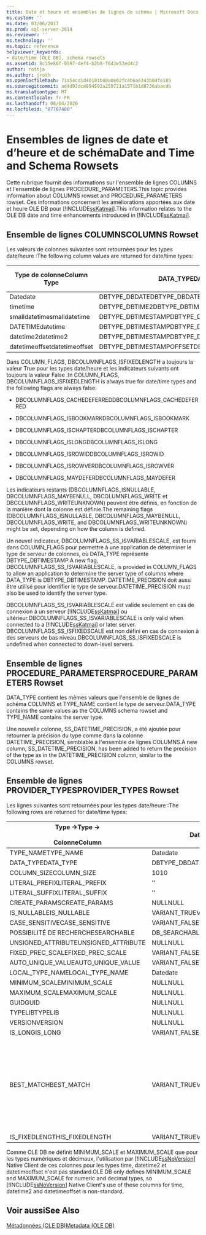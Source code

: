 ```yaml
---
title: Date et heure et ensembles de lignes de schéma | Microsoft Docs
ms.custom: ''
ms.date: 03/06/2017
ms.prod: sql-server-2014
ms.reviewer: ''
ms.technology: ''
ms.topic: reference
helpviewer_keywords:
- date/time [OLE DB], schema rowsets
ms.assetid: 8c35e86f-0597-4ef4-b2b8-f643e53ed4c2
author: rothja
ms.author: jroth
ms.openlocfilehash: 71a54cd1d40101b48a0e02fc4b6a6343b04fe185
ms.sourcegitcommit: ad4d92dce894592a259721a1571b1d8736abacdb
ms.translationtype: MT
ms.contentlocale: fr-FR
ms.lasthandoff: 08/04/2020
ms.locfileid: "87707480"
---
```

# <a name="date-and-time-and-schema-rowsets"></a><span data-ttu-id="8a045-102">Ensembles de lignes de date et d’heure et de schéma</span><span class="sxs-lookup"><span data-stu-id="8a045-102">Date and Time and Schema Rowsets</span></span>
  <span data-ttu-id="8a045-103">Cette rubrique fournit des informations sur l'ensemble de lignes COLUMNS et l'ensemble de lignes PROCEDURE_PARAMETERS.</span><span class="sxs-lookup"><span data-stu-id="8a045-103">This topic provides information about COLUMNS rowset and PROCEDURE_PARAMETERS rowset.</span></span> <span data-ttu-id="8a045-104">Ces informations concernent les améliorations apportées aux date et heure OLE DB pour [!INCLUDE[ssKatmai](../../includes/sskatmai-md.md)].</span><span class="sxs-lookup"><span data-stu-id="8a045-104">This information relates to the OLE DB date and time enhancements introduced in [!INCLUDE[ssKatmai](../../includes/sskatmai-md.md)].</span></span>  
  
## <a name="columns-rowset"></a><span data-ttu-id="8a045-105">Ensemble de lignes COLUMNS</span><span class="sxs-lookup"><span data-stu-id="8a045-105">COLUMNS Rowset</span></span>  
 <span data-ttu-id="8a045-106">Les valeurs de colonnes suivantes sont retournées pour les types date/heure :</span><span class="sxs-lookup"><span data-stu-id="8a045-106">The following column values are returned for date/time types:</span></span>  
  
|<span data-ttu-id="8a045-107">Type de colonne</span><span class="sxs-lookup"><span data-stu-id="8a045-107">Column Type</span></span>|<span data-ttu-id="8a045-108">DATA_TYPE</span><span class="sxs-lookup"><span data-stu-id="8a045-108">DATA_TYPE</span></span>|<span data-ttu-id="8a045-109">COLUMN_FLAGS, DBCOLUMFLAGS_SS_ISVARIABLESCALE</span><span class="sxs-lookup"><span data-stu-id="8a045-109">COLUMN_FLAGS, DBCOLUMFLAGS_SS_ISVARIABLESCALE</span></span>|<span data-ttu-id="8a045-110">DATETIME_PRECISION</span><span class="sxs-lookup"><span data-stu-id="8a045-110">DATETIME_PRECISION</span></span>|  
|-----------------|----------------|------------------------------------------------------|-------------------------|  
|<span data-ttu-id="8a045-111">Date</span><span class="sxs-lookup"><span data-stu-id="8a045-111">date</span></span>|<span data-ttu-id="8a045-112">DBTYPE_DBDATE</span><span class="sxs-lookup"><span data-stu-id="8a045-112">DBTYPE_DBDATE</span></span>|<span data-ttu-id="8a045-113">Désactiver</span><span class="sxs-lookup"><span data-stu-id="8a045-113">Clear</span></span>|<span data-ttu-id="8a045-114">0</span><span class="sxs-lookup"><span data-stu-id="8a045-114">0</span></span>|  
|<span data-ttu-id="8a045-115">time</span><span class="sxs-lookup"><span data-stu-id="8a045-115">time</span></span>|<span data-ttu-id="8a045-116">DBTYPE_DBTIME2</span><span class="sxs-lookup"><span data-stu-id="8a045-116">DBTYPE_DBTIME2</span></span>|<span data-ttu-id="8a045-117">Définissez</span><span class="sxs-lookup"><span data-stu-id="8a045-117">Set</span></span>|<span data-ttu-id="8a045-118">0..7</span><span class="sxs-lookup"><span data-stu-id="8a045-118">0..7</span></span>|  
|<span data-ttu-id="8a045-119">smalldatetime</span><span class="sxs-lookup"><span data-stu-id="8a045-119">smalldatetime</span></span>|<span data-ttu-id="8a045-120">DBTYPE_DBTIMESTAMP</span><span class="sxs-lookup"><span data-stu-id="8a045-120">DBTYPE_DBTIMESTAMP</span></span>|<span data-ttu-id="8a045-121">Désactiver</span><span class="sxs-lookup"><span data-stu-id="8a045-121">Clear</span></span>|<span data-ttu-id="8a045-122">0</span><span class="sxs-lookup"><span data-stu-id="8a045-122">0</span></span>|  
|<span data-ttu-id="8a045-123">DATETIME</span><span class="sxs-lookup"><span data-stu-id="8a045-123">datetime</span></span>|<span data-ttu-id="8a045-124">DBTYPE_DBTIMESTAMP</span><span class="sxs-lookup"><span data-stu-id="8a045-124">DBTYPE_DBTIMESTAMP</span></span>|<span data-ttu-id="8a045-125">Désactiver</span><span class="sxs-lookup"><span data-stu-id="8a045-125">Clear</span></span>|<span data-ttu-id="8a045-126">3</span><span class="sxs-lookup"><span data-stu-id="8a045-126">3</span></span>|  
|<span data-ttu-id="8a045-127">datetime2</span><span class="sxs-lookup"><span data-stu-id="8a045-127">datetime2</span></span>|<span data-ttu-id="8a045-128">DBTYPE_DBTIMESTAMP</span><span class="sxs-lookup"><span data-stu-id="8a045-128">DBTYPE_DBTIMESTAMP</span></span>|<span data-ttu-id="8a045-129">Définissez</span><span class="sxs-lookup"><span data-stu-id="8a045-129">Set</span></span>|<span data-ttu-id="8a045-130">0..7</span><span class="sxs-lookup"><span data-stu-id="8a045-130">0..7</span></span>|  
|<span data-ttu-id="8a045-131">datetimeoffset</span><span class="sxs-lookup"><span data-stu-id="8a045-131">datetimeoffset</span></span>|<span data-ttu-id="8a045-132">DBTYPE_DBTIMESTAMPOFFSET</span><span class="sxs-lookup"><span data-stu-id="8a045-132">DBTYPE_DBTIMESTAMPOFFSET</span></span>|<span data-ttu-id="8a045-133">Définissez</span><span class="sxs-lookup"><span data-stu-id="8a045-133">Set</span></span>|<span data-ttu-id="8a045-134">0..7</span><span class="sxs-lookup"><span data-stu-id="8a045-134">0..7</span></span>|  
  
 <span data-ttu-id="8a045-135">Dans COLUMN_FLAGS, DBCOLUMNFLAGS_ISFIXEDLENGTH a toujours la valeur True pour les types date/heure et les indicateurs suivants ont toujours la valeur False :</span><span class="sxs-lookup"><span data-stu-id="8a045-135">In COLUMN_FLAGS, DBCOLUMNFLAGS_ISFIXEDLENGTH is always true for date/time types and the following flags are always false:</span></span>  
  
-   <span data-ttu-id="8a045-136">DBCOLUMNFLAGS_CACHEDEFERRED</span><span class="sxs-lookup"><span data-stu-id="8a045-136">DBCOLUMNFLAGS_CACHEDEFERRED</span></span>  
  
-   <span data-ttu-id="8a045-137">DBCOLUMNFLAGS_ISBOOKMARK</span><span class="sxs-lookup"><span data-stu-id="8a045-137">DBCOLUMNFLAGS_ISBOOKMARK</span></span>  
  
-   <span data-ttu-id="8a045-138">DBCOLUMNFLAGS_ISCHAPTER</span><span class="sxs-lookup"><span data-stu-id="8a045-138">DBCOLUMNFLAGS_ISCHAPTER</span></span>  
  
-   <span data-ttu-id="8a045-139">DBCOLUMNFLAGS_ISLONG</span><span class="sxs-lookup"><span data-stu-id="8a045-139">DBCOLUMNFLAGS_ISLONG</span></span>  
  
-   <span data-ttu-id="8a045-140">DBCOLUMNFLAGS_ISROWID</span><span class="sxs-lookup"><span data-stu-id="8a045-140">DBCOLUMNFLAGS_ISROWID</span></span>  
  
-   <span data-ttu-id="8a045-141">DBCOLUMNFLAGS_ISROWVER</span><span class="sxs-lookup"><span data-stu-id="8a045-141">DBCOLUMNFLAGS_ISROWVER</span></span>  
  
-   <span data-ttu-id="8a045-142">DBCOLUMNFLAGS_MAYDEFER</span><span class="sxs-lookup"><span data-stu-id="8a045-142">DBCOLUMNFLAGS_MAYDEFER</span></span>  
  
 <span data-ttu-id="8a045-143">Les indicateurs restants (DBCOLUMNFLAGS_ISNULLABLE, DBCOLUMNFLAGS_MAYBENULL, DBCOLUMNFLAGS_WRITE et DBCOLUMNFLAGS_WRITEUNKNOWN) peuvent être définis, en fonction de la manière dont la colonne est définie.</span><span class="sxs-lookup"><span data-stu-id="8a045-143">The remaining flags (DBCOLUMNFLAGS_ISNULLABLE, DBCOLUMNFLAGS_MAYBENULL, DBCOLUMNFLAGS_WRITE, and DBCOLUMNFLAGS_WRITEUNKNOWN) might be set, depending on how the column is defined.</span></span>  
  
 <span data-ttu-id="8a045-144">Un nouvel indicateur, DBCOLUMNFLAGS_SS_ISVARIABLESCALE, est fourni dans COLUMN_FLAGS pour permettre à une application de déterminer le type de serveur de colonnes, où DATA_TYPE représente DBTYPE_DBTIMESTAMP.</span><span class="sxs-lookup"><span data-stu-id="8a045-144">A new flag, DBCOLUMNFLAGS_SS_ISVARIABLESCALE, is provided in COLUMN_FLAGS to allow an application to determine the server type of columns where DATA_TYPE is DBTYPE_DBTIMESTAMP.</span></span> <span data-ttu-id="8a045-145">DATETIME_PRECISION doit aussi être utilisé pour identifier le type de serveur.</span><span class="sxs-lookup"><span data-stu-id="8a045-145">DATETIME_PRECISION must also be used to identify the server type.</span></span>  
  
 <span data-ttu-id="8a045-146">DBCOLUMNFLAGS_SS_ISVARIABLESCALE est valide seulement en cas de connexion à un serveur [!INCLUDE[ssKatmai](../../includes/sskatmai-md.md)] ou ultérieur.</span><span class="sxs-lookup"><span data-stu-id="8a045-146">DBCOLUMNFLAGS_SS_ISVARIABLESCALE is only valid when connected to a [!INCLUDE[ssKatmai](../../includes/sskatmai-md.md)] or later server.</span></span> <span data-ttu-id="8a045-147">DBCOLUMNFLAGS_SS_ISFIXEDSCALE est non défini en cas de connexion à des serveurs de bas niveau.</span><span class="sxs-lookup"><span data-stu-id="8a045-147">DBCOLUMNFLAGS_SS_ISFIXEDSCALE is undefined when connected to down-level servers.</span></span>  
  
## <a name="procedure_parameters-rowset"></a><span data-ttu-id="8a045-148">Ensemble de lignes PROCEDURE_PARAMETERS</span><span class="sxs-lookup"><span data-stu-id="8a045-148">PROCEDURE_PARAMETERS Rowset</span></span>  
 <span data-ttu-id="8a045-149">DATA_TYPE contient les mêmes valeurs que l'ensemble de lignes de schéma COLUMNS et TYPE_NAME contient le type de serveur.</span><span class="sxs-lookup"><span data-stu-id="8a045-149">DATA_TYPE contains the same values as the COLUMNS schema rowset and TYPE_NAME contains the server type.</span></span>  
  
 <span data-ttu-id="8a045-150">Une nouvelle colonne, SS_DATETIME_PRECISION, a été ajoutée pour retourner la précision du type comme dans la colonne DATETIME_PRECISION, semblable à l'ensemble de lignes COLUMNS.</span><span class="sxs-lookup"><span data-stu-id="8a045-150">A new column, SS_DATETIME_PRECISION, has been added to return the precision of the type as in the DATETIME_PRECISION column, similar to the COLUMNS rowset.</span></span>  
  
## <a name="provider_types-rowset"></a><span data-ttu-id="8a045-151">Ensemble de lignes PROVIDER_TYPES</span><span class="sxs-lookup"><span data-stu-id="8a045-151">PROVIDER_TYPES Rowset</span></span>  
 <span data-ttu-id="8a045-152">Les lignes suivantes sont retournées pour les types date/heure :</span><span class="sxs-lookup"><span data-stu-id="8a045-152">The following rows are returned for date/time types:</span></span>  
  
|<span data-ttu-id="8a045-153">Type -></span><span class="sxs-lookup"><span data-stu-id="8a045-153">Type -></span></span><br /><br /> <span data-ttu-id="8a045-154">Colonne</span><span class="sxs-lookup"><span data-stu-id="8a045-154">Column</span></span>|<span data-ttu-id="8a045-155">Date</span><span class="sxs-lookup"><span data-stu-id="8a045-155">date</span></span>|<span data-ttu-id="8a045-156">time</span><span class="sxs-lookup"><span data-stu-id="8a045-156">time</span></span>|<span data-ttu-id="8a045-157">smalldatetime</span><span class="sxs-lookup"><span data-stu-id="8a045-157">smalldatetime</span></span>|<span data-ttu-id="8a045-158">DATETIME</span><span class="sxs-lookup"><span data-stu-id="8a045-158">datetime</span></span>|<span data-ttu-id="8a045-159">datetime2</span><span class="sxs-lookup"><span data-stu-id="8a045-159">datetime2</span></span>|<span data-ttu-id="8a045-160">datetimeoffset</span><span class="sxs-lookup"><span data-stu-id="8a045-160">datetimeoffset</span></span>|  
|--------------------------|----------|----------|-------------------|--------------|---------------|--------------------|  
|<span data-ttu-id="8a045-161">TYPE_NAME</span><span class="sxs-lookup"><span data-stu-id="8a045-161">TYPE_NAME</span></span>|<span data-ttu-id="8a045-162">Date</span><span class="sxs-lookup"><span data-stu-id="8a045-162">date</span></span>|<span data-ttu-id="8a045-163">time</span><span class="sxs-lookup"><span data-stu-id="8a045-163">time</span></span>|<span data-ttu-id="8a045-164">smalldatetime</span><span class="sxs-lookup"><span data-stu-id="8a045-164">smalldatetime</span></span>|<span data-ttu-id="8a045-165">DATETIME</span><span class="sxs-lookup"><span data-stu-id="8a045-165">datetime</span></span>|<span data-ttu-id="8a045-166">datetime2</span><span class="sxs-lookup"><span data-stu-id="8a045-166">datetime2</span></span>|<span data-ttu-id="8a045-167">datetimeoffset</span><span class="sxs-lookup"><span data-stu-id="8a045-167">datetimeoffset</span></span>|  
|<span data-ttu-id="8a045-168">DATA_TYPE</span><span class="sxs-lookup"><span data-stu-id="8a045-168">DATA_TYPE</span></span>|<span data-ttu-id="8a045-169">DBTYPE_DBDATE</span><span class="sxs-lookup"><span data-stu-id="8a045-169">DBTYPE_DBDATE</span></span>|<span data-ttu-id="8a045-170">DBTYPE_DBTIME2</span><span class="sxs-lookup"><span data-stu-id="8a045-170">DBTYPE_DBTIME2</span></span>|<span data-ttu-id="8a045-171">DBTYPE_DBTIMESTAMP</span><span class="sxs-lookup"><span data-stu-id="8a045-171">DBTYPE_DBTIMESTAMP</span></span>|<span data-ttu-id="8a045-172">DBTYPE_DBTIMESTAMP</span><span class="sxs-lookup"><span data-stu-id="8a045-172">DBTYPE_DBTIMESTAMP</span></span>|<span data-ttu-id="8a045-173">DBTYPE_DBTIMESTAMP</span><span class="sxs-lookup"><span data-stu-id="8a045-173">DBTYPE_DBTIMESTAMP</span></span>|<span data-ttu-id="8a045-174">DBTYPE_DBTIMESTAMPOFFSET</span><span class="sxs-lookup"><span data-stu-id="8a045-174">DBTYPE_DBTIMESTAMPOFFSET</span></span>|  
|<span data-ttu-id="8a045-175">COLUMN_SIZE</span><span class="sxs-lookup"><span data-stu-id="8a045-175">COLUMN_SIZE</span></span>|<span data-ttu-id="8a045-176">10</span><span class="sxs-lookup"><span data-stu-id="8a045-176">10</span></span>|<span data-ttu-id="8a045-177">16</span><span class="sxs-lookup"><span data-stu-id="8a045-177">16</span></span>|<span data-ttu-id="8a045-178">16</span><span class="sxs-lookup"><span data-stu-id="8a045-178">16</span></span>|<span data-ttu-id="8a045-179">23</span><span class="sxs-lookup"><span data-stu-id="8a045-179">23</span></span>|<span data-ttu-id="8a045-180">27</span><span class="sxs-lookup"><span data-stu-id="8a045-180">27</span></span>|<span data-ttu-id="8a045-181">34</span><span class="sxs-lookup"><span data-stu-id="8a045-181">34</span></span>|  
|<span data-ttu-id="8a045-182">LITERAL_PREFIX</span><span class="sxs-lookup"><span data-stu-id="8a045-182">LITERAL_PREFIX</span></span>|<span data-ttu-id="8a045-183">'</span><span class="sxs-lookup"><span data-stu-id="8a045-183">'</span></span>|<span data-ttu-id="8a045-184">'</span><span class="sxs-lookup"><span data-stu-id="8a045-184">'</span></span>|<span data-ttu-id="8a045-185">'</span><span class="sxs-lookup"><span data-stu-id="8a045-185">'</span></span>|<span data-ttu-id="8a045-186">'</span><span class="sxs-lookup"><span data-stu-id="8a045-186">'</span></span>|<span data-ttu-id="8a045-187">'</span><span class="sxs-lookup"><span data-stu-id="8a045-187">'</span></span>|<span data-ttu-id="8a045-188">'</span><span class="sxs-lookup"><span data-stu-id="8a045-188">'</span></span>|  
|<span data-ttu-id="8a045-189">LITERAL_SUFFIX</span><span class="sxs-lookup"><span data-stu-id="8a045-189">LITERAL_SUFFIX</span></span>|<span data-ttu-id="8a045-190">'</span><span class="sxs-lookup"><span data-stu-id="8a045-190">'</span></span>|<span data-ttu-id="8a045-191">'</span><span class="sxs-lookup"><span data-stu-id="8a045-191">'</span></span>|<span data-ttu-id="8a045-192">'</span><span class="sxs-lookup"><span data-stu-id="8a045-192">'</span></span>|<span data-ttu-id="8a045-193">'</span><span class="sxs-lookup"><span data-stu-id="8a045-193">'</span></span>|<span data-ttu-id="8a045-194">'</span><span class="sxs-lookup"><span data-stu-id="8a045-194">'</span></span>|<span data-ttu-id="8a045-195">'</span><span class="sxs-lookup"><span data-stu-id="8a045-195">'</span></span>|  
|<span data-ttu-id="8a045-196">CREATE_PARAMS</span><span class="sxs-lookup"><span data-stu-id="8a045-196">CREATE_PARAMS</span></span>|<span data-ttu-id="8a045-197">NULL</span><span class="sxs-lookup"><span data-stu-id="8a045-197">NULL</span></span>|<span data-ttu-id="8a045-198">scale</span><span class="sxs-lookup"><span data-stu-id="8a045-198">scale</span></span>|<span data-ttu-id="8a045-199">NULL</span><span class="sxs-lookup"><span data-stu-id="8a045-199">NULL</span></span>|<span data-ttu-id="8a045-200">NULL</span><span class="sxs-lookup"><span data-stu-id="8a045-200">NULL</span></span>|<span data-ttu-id="8a045-201">scale</span><span class="sxs-lookup"><span data-stu-id="8a045-201">scale</span></span>|<span data-ttu-id="8a045-202">scale</span><span class="sxs-lookup"><span data-stu-id="8a045-202">scale</span></span>|  
|<span data-ttu-id="8a045-203">IS_NULLABLE</span><span class="sxs-lookup"><span data-stu-id="8a045-203">IS_NULLABLE</span></span>|<span data-ttu-id="8a045-204">VARIANT_TRUE</span><span class="sxs-lookup"><span data-stu-id="8a045-204">VARIANT_TRUE</span></span>|<span data-ttu-id="8a045-205">VARIANT_TRUE</span><span class="sxs-lookup"><span data-stu-id="8a045-205">VARIANT_TRUE</span></span>|<span data-ttu-id="8a045-206">VARIANT_TRUE</span><span class="sxs-lookup"><span data-stu-id="8a045-206">VARIANT_TRUE</span></span>|<span data-ttu-id="8a045-207">VARIANT_TRUE</span><span class="sxs-lookup"><span data-stu-id="8a045-207">VARIANT_TRUE</span></span>|<span data-ttu-id="8a045-208">VARIANT_TRUE</span><span class="sxs-lookup"><span data-stu-id="8a045-208">VARIANT_TRUE</span></span>|<span data-ttu-id="8a045-209">VARIANT_TRUE</span><span class="sxs-lookup"><span data-stu-id="8a045-209">VARIANT_TRUE</span></span>|  
|<span data-ttu-id="8a045-210">CASE_SENSITIVE</span><span class="sxs-lookup"><span data-stu-id="8a045-210">CASE_SENSITIVE</span></span>|<span data-ttu-id="8a045-211">VARIANT_FALSE</span><span class="sxs-lookup"><span data-stu-id="8a045-211">VARIANT_FALSE</span></span>|<span data-ttu-id="8a045-212">VARIANT_FALSE</span><span class="sxs-lookup"><span data-stu-id="8a045-212">VARIANT_FALSE</span></span>|<span data-ttu-id="8a045-213">VARIANT_FALSE</span><span class="sxs-lookup"><span data-stu-id="8a045-213">VARIANT_FALSE</span></span>|<span data-ttu-id="8a045-214">VARIANT_FALSE</span><span class="sxs-lookup"><span data-stu-id="8a045-214">VARIANT_FALSE</span></span>|<span data-ttu-id="8a045-215">VARIANT_FALSE</span><span class="sxs-lookup"><span data-stu-id="8a045-215">VARIANT_FALSE</span></span>|<span data-ttu-id="8a045-216">VARIANT_FALSE</span><span class="sxs-lookup"><span data-stu-id="8a045-216">VARIANT_FALSE</span></span>|  
|<span data-ttu-id="8a045-217">POSSIBILITÉ DE RECHERCHE</span><span class="sxs-lookup"><span data-stu-id="8a045-217">SEARCHABLE</span></span>|<span data-ttu-id="8a045-218">DB_SEARCHABLE</span><span class="sxs-lookup"><span data-stu-id="8a045-218">DB_SEARCHABLE</span></span>|<span data-ttu-id="8a045-219">DB_SEARCHABLE</span><span class="sxs-lookup"><span data-stu-id="8a045-219">DB_SEARCHABLE</span></span>|<span data-ttu-id="8a045-220">DB_SEARCHABLE</span><span class="sxs-lookup"><span data-stu-id="8a045-220">DB_SEARCHABLE</span></span>|<span data-ttu-id="8a045-221">DB_SEARCHABLE</span><span class="sxs-lookup"><span data-stu-id="8a045-221">DB_SEARCHABLE</span></span>|<span data-ttu-id="8a045-222">DB_SEARCHABLE</span><span class="sxs-lookup"><span data-stu-id="8a045-222">DB_SEARCHABLE</span></span>|<span data-ttu-id="8a045-223">DB_SEARCHABLE</span><span class="sxs-lookup"><span data-stu-id="8a045-223">DB_SEARCHABLE</span></span>|  
|<span data-ttu-id="8a045-224">UNSIGNED_ATTRIBUTE</span><span class="sxs-lookup"><span data-stu-id="8a045-224">UNSIGNED_ATTRIBUTE</span></span>|<span data-ttu-id="8a045-225">NULL</span><span class="sxs-lookup"><span data-stu-id="8a045-225">NULL</span></span>|<span data-ttu-id="8a045-226">NULL</span><span class="sxs-lookup"><span data-stu-id="8a045-226">NULL</span></span>|<span data-ttu-id="8a045-227">NULL</span><span class="sxs-lookup"><span data-stu-id="8a045-227">NULL</span></span>|<span data-ttu-id="8a045-228">NULL</span><span class="sxs-lookup"><span data-stu-id="8a045-228">NULL</span></span>|<span data-ttu-id="8a045-229">NULL</span><span class="sxs-lookup"><span data-stu-id="8a045-229">NULL</span></span>|<span data-ttu-id="8a045-230">NULL</span><span class="sxs-lookup"><span data-stu-id="8a045-230">NULL</span></span>|  
|<span data-ttu-id="8a045-231">FIXED_PREC_SCALE</span><span class="sxs-lookup"><span data-stu-id="8a045-231">FIXED_PREC_SCALE</span></span>|<span data-ttu-id="8a045-232">VARIANT_FALSE</span><span class="sxs-lookup"><span data-stu-id="8a045-232">VARIANT_FALSE</span></span>|<span data-ttu-id="8a045-233">VARIANT_FALSE</span><span class="sxs-lookup"><span data-stu-id="8a045-233">VARIANT_FALSE</span></span>|<span data-ttu-id="8a045-234">VARIANT_FALSE</span><span class="sxs-lookup"><span data-stu-id="8a045-234">VARIANT_FALSE</span></span>|<span data-ttu-id="8a045-235">VARIANT_FALSE</span><span class="sxs-lookup"><span data-stu-id="8a045-235">VARIANT_FALSE</span></span>|<span data-ttu-id="8a045-236">VARIANT_FALSE</span><span class="sxs-lookup"><span data-stu-id="8a045-236">VARIANT_FALSE</span></span>|<span data-ttu-id="8a045-237">VARIANT_FALSE</span><span class="sxs-lookup"><span data-stu-id="8a045-237">VARIANT_FALSE</span></span>|  
|<span data-ttu-id="8a045-238">AUTO_UNIQUE_VALUE</span><span class="sxs-lookup"><span data-stu-id="8a045-238">AUTO_UNIQUE_VALUE</span></span>|<span data-ttu-id="8a045-239">VARIANT_FALSE</span><span class="sxs-lookup"><span data-stu-id="8a045-239">VARIANT_FALSE</span></span>|<span data-ttu-id="8a045-240">VARIANT_FALSE</span><span class="sxs-lookup"><span data-stu-id="8a045-240">VARIANT_FALSE</span></span>|<span data-ttu-id="8a045-241">VARIANT_FALSE</span><span class="sxs-lookup"><span data-stu-id="8a045-241">VARIANT_FALSE</span></span>|<span data-ttu-id="8a045-242">VARIANT_FALSE</span><span class="sxs-lookup"><span data-stu-id="8a045-242">VARIANT_FALSE</span></span>|<span data-ttu-id="8a045-243">VARIANT_FALSE</span><span class="sxs-lookup"><span data-stu-id="8a045-243">VARIANT_FALSE</span></span>|<span data-ttu-id="8a045-244">VARIANT_FALSE</span><span class="sxs-lookup"><span data-stu-id="8a045-244">VARIANT_FALSE</span></span>|  
|<span data-ttu-id="8a045-245">LOCAL_TYPE_NAME</span><span class="sxs-lookup"><span data-stu-id="8a045-245">LOCAL_TYPE_NAME</span></span>|<span data-ttu-id="8a045-246">Date</span><span class="sxs-lookup"><span data-stu-id="8a045-246">date</span></span>|<span data-ttu-id="8a045-247">time</span><span class="sxs-lookup"><span data-stu-id="8a045-247">time</span></span>|<span data-ttu-id="8a045-248">smalldatetime</span><span class="sxs-lookup"><span data-stu-id="8a045-248">smalldatetime</span></span>|<span data-ttu-id="8a045-249">DATETIME</span><span class="sxs-lookup"><span data-stu-id="8a045-249">datetime</span></span>|<span data-ttu-id="8a045-250">datetime2</span><span class="sxs-lookup"><span data-stu-id="8a045-250">datetime2</span></span>|<span data-ttu-id="8a045-251">datetimeoffset</span><span class="sxs-lookup"><span data-stu-id="8a045-251">datetimeoffset</span></span>|  
|<span data-ttu-id="8a045-252">MINIMUM_SCALE</span><span class="sxs-lookup"><span data-stu-id="8a045-252">MINIMUM_SCALE</span></span>|<span data-ttu-id="8a045-253">NULL</span><span class="sxs-lookup"><span data-stu-id="8a045-253">NULL</span></span>|<span data-ttu-id="8a045-254">0</span><span class="sxs-lookup"><span data-stu-id="8a045-254">0</span></span>|<span data-ttu-id="8a045-255">NULL</span><span class="sxs-lookup"><span data-stu-id="8a045-255">NULL</span></span>|<span data-ttu-id="8a045-256">NULL</span><span class="sxs-lookup"><span data-stu-id="8a045-256">NULL</span></span>|<span data-ttu-id="8a045-257">0</span><span class="sxs-lookup"><span data-stu-id="8a045-257">0</span></span>|<span data-ttu-id="8a045-258">0</span><span class="sxs-lookup"><span data-stu-id="8a045-258">0</span></span>|  
|<span data-ttu-id="8a045-259">MAXIMUM_SCALE</span><span class="sxs-lookup"><span data-stu-id="8a045-259">MAXIMUM_SCALE</span></span>|<span data-ttu-id="8a045-260">NULL</span><span class="sxs-lookup"><span data-stu-id="8a045-260">NULL</span></span>|<span data-ttu-id="8a045-261">7</span><span class="sxs-lookup"><span data-stu-id="8a045-261">7</span></span>|<span data-ttu-id="8a045-262">NULL</span><span class="sxs-lookup"><span data-stu-id="8a045-262">NULL</span></span>|<span data-ttu-id="8a045-263">NULL</span><span class="sxs-lookup"><span data-stu-id="8a045-263">NULL</span></span>|<span data-ttu-id="8a045-264">7</span><span class="sxs-lookup"><span data-stu-id="8a045-264">7</span></span>|<span data-ttu-id="8a045-265">7</span><span class="sxs-lookup"><span data-stu-id="8a045-265">7</span></span>|  
|<span data-ttu-id="8a045-266">GUID</span><span class="sxs-lookup"><span data-stu-id="8a045-266">GUID</span></span>|<span data-ttu-id="8a045-267">NULL</span><span class="sxs-lookup"><span data-stu-id="8a045-267">NULL</span></span>|<span data-ttu-id="8a045-268">NULL</span><span class="sxs-lookup"><span data-stu-id="8a045-268">NULL</span></span>|<span data-ttu-id="8a045-269">NULL</span><span class="sxs-lookup"><span data-stu-id="8a045-269">NULL</span></span>|<span data-ttu-id="8a045-270">NULL</span><span class="sxs-lookup"><span data-stu-id="8a045-270">NULL</span></span>|<span data-ttu-id="8a045-271">NULL</span><span class="sxs-lookup"><span data-stu-id="8a045-271">NULL</span></span>|<span data-ttu-id="8a045-272">NULL</span><span class="sxs-lookup"><span data-stu-id="8a045-272">NULL</span></span>|  
|<span data-ttu-id="8a045-273">TYPELIB</span><span class="sxs-lookup"><span data-stu-id="8a045-273">TYPELIB</span></span>|<span data-ttu-id="8a045-274">NULL</span><span class="sxs-lookup"><span data-stu-id="8a045-274">NULL</span></span>|<span data-ttu-id="8a045-275">NULL</span><span class="sxs-lookup"><span data-stu-id="8a045-275">NULL</span></span>|<span data-ttu-id="8a045-276">NULL</span><span class="sxs-lookup"><span data-stu-id="8a045-276">NULL</span></span>|<span data-ttu-id="8a045-277">NULL</span><span class="sxs-lookup"><span data-stu-id="8a045-277">NULL</span></span>|<span data-ttu-id="8a045-278">NULL</span><span class="sxs-lookup"><span data-stu-id="8a045-278">NULL</span></span>|<span data-ttu-id="8a045-279">NULL</span><span class="sxs-lookup"><span data-stu-id="8a045-279">NULL</span></span>|  
|<span data-ttu-id="8a045-280">VERSION</span><span class="sxs-lookup"><span data-stu-id="8a045-280">VERSION</span></span>|<span data-ttu-id="8a045-281">NULL</span><span class="sxs-lookup"><span data-stu-id="8a045-281">NULL</span></span>|<span data-ttu-id="8a045-282">NULL</span><span class="sxs-lookup"><span data-stu-id="8a045-282">NULL</span></span>|<span data-ttu-id="8a045-283">NULL</span><span class="sxs-lookup"><span data-stu-id="8a045-283">NULL</span></span>|<span data-ttu-id="8a045-284">NULL</span><span class="sxs-lookup"><span data-stu-id="8a045-284">NULL</span></span>|<span data-ttu-id="8a045-285">NULL</span><span class="sxs-lookup"><span data-stu-id="8a045-285">NULL</span></span>|<span data-ttu-id="8a045-286">NULL</span><span class="sxs-lookup"><span data-stu-id="8a045-286">NULL</span></span>|  
|<span data-ttu-id="8a045-287">IS_LONG</span><span class="sxs-lookup"><span data-stu-id="8a045-287">IS_LONG</span></span>|<span data-ttu-id="8a045-288">VARIANT_FALSE</span><span class="sxs-lookup"><span data-stu-id="8a045-288">VARIANT_FALSE</span></span>|<span data-ttu-id="8a045-289">VARIANT_FALSE</span><span class="sxs-lookup"><span data-stu-id="8a045-289">VARIANT_FALSE</span></span>|<span data-ttu-id="8a045-290">VARIANT_FALSE</span><span class="sxs-lookup"><span data-stu-id="8a045-290">VARIANT_FALSE</span></span>|<span data-ttu-id="8a045-291">VARIANT_FALSE</span><span class="sxs-lookup"><span data-stu-id="8a045-291">VARIANT_FALSE</span></span>|<span data-ttu-id="8a045-292">VARIANT_FALSE</span><span class="sxs-lookup"><span data-stu-id="8a045-292">VARIANT_FALSE</span></span>|<span data-ttu-id="8a045-293">VARIANT_FALSE</span><span class="sxs-lookup"><span data-stu-id="8a045-293">VARIANT_FALSE</span></span>|  
|<span data-ttu-id="8a045-294">BEST_MATCH</span><span class="sxs-lookup"><span data-stu-id="8a045-294">BEST_MATCH</span></span>|<span data-ttu-id="8a045-295">VARIANT_TRUE</span><span class="sxs-lookup"><span data-stu-id="8a045-295">VARIANT_TRUE</span></span>|<span data-ttu-id="8a045-296">VARIANT_TRUE</span><span class="sxs-lookup"><span data-stu-id="8a045-296">VARIANT_TRUE</span></span>|<span data-ttu-id="8a045-297">VARIANT_TRUE</span><span class="sxs-lookup"><span data-stu-id="8a045-297">VARIANT_TRUE</span></span>|<span data-ttu-id="8a045-298">VARIANT_TRUE à moins que l'un des éléments suivants ne soit vrai :</span><span class="sxs-lookup"><span data-stu-id="8a045-298">VARIANT_TRUE unless one of the following is true:</span></span><br /><br /> <span data-ttu-id="8a045-299">-Le client est connecté à un serveur de niveau supérieur.</span><span class="sxs-lookup"><span data-stu-id="8a045-299">-   Is client connected to a down-level server.</span></span><br /><span data-ttu-id="8a045-300">-La propriété de connexion de compatibilité de type de données spécifie un niveau de compatibilité égal à 80.</span><span class="sxs-lookup"><span data-stu-id="8a045-300">-   The data type compatibility connection property specifies a compatibility level that equals 80.</span></span>|<span data-ttu-id="8a045-301">VARIANT_TRUE à moins que l'un des éléments suivants ne soit vrai :</span><span class="sxs-lookup"><span data-stu-id="8a045-301">VARIANT_TRUE unless one of the following is true:</span></span><br /><br /> <span data-ttu-id="8a045-302">-Le client est connecté à un serveur de niveau supérieur.</span><span class="sxs-lookup"><span data-stu-id="8a045-302">-   Is client connected to a down-level server.</span></span><br /><span data-ttu-id="8a045-303">-La propriété de connexion de compatibilité de type de données spécifie un niveau de compatibilité égal à 80.</span><span class="sxs-lookup"><span data-stu-id="8a045-303">-   The data type compatibility connection property specifies a compatibility level that equals 80.</span></span>|<span data-ttu-id="8a045-304">VARIANT_TRUE</span><span class="sxs-lookup"><span data-stu-id="8a045-304">VARIANT_TRUE</span></span>|  
|<span data-ttu-id="8a045-305">IS_FIXEDLENGTH</span><span class="sxs-lookup"><span data-stu-id="8a045-305">IS_FIXEDLENGTH</span></span>|<span data-ttu-id="8a045-306">VARIANT_TRUE</span><span class="sxs-lookup"><span data-stu-id="8a045-306">VARIANT_TRUE</span></span>|<span data-ttu-id="8a045-307">VARIANT_TRUE</span><span class="sxs-lookup"><span data-stu-id="8a045-307">VARIANT_TRUE</span></span>|<span data-ttu-id="8a045-308">VARIANT_TRUE</span><span class="sxs-lookup"><span data-stu-id="8a045-308">VARIANT_TRUE</span></span>|<span data-ttu-id="8a045-309">VARIANT_TRUE</span><span class="sxs-lookup"><span data-stu-id="8a045-309">VARIANT_TRUE</span></span>|<span data-ttu-id="8a045-310">VARIANT_TRUE</span><span class="sxs-lookup"><span data-stu-id="8a045-310">VARIANT_TRUE</span></span>|<span data-ttu-id="8a045-311">VARIANT_TRUE</span><span class="sxs-lookup"><span data-stu-id="8a045-311">VARIANT_TRUE</span></span>|  
  
 <span data-ttu-id="8a045-312">Comme OLE DB ne définit MINIMUM_SCALE et MAXIMUM_SCALE que pour les types numériques et décimaux, l'utilisation par [!INCLUDE[ssNoVersion](../../includes/ssnoversion-md.md)] Native Client de ces colonnes pour les types time, datetime2 et datetimeoffset n'est pas standard.</span><span class="sxs-lookup"><span data-stu-id="8a045-312">OLE DB only defines MINIMUM_SCALE and MAXIMUM_SCALE for numeric and decimal types, so [!INCLUDE[ssNoVersion](../../includes/ssnoversion-md.md)] Native Client's use of these columns for time, datetime2 and datetimeoffset is non-standard.</span></span>  
  
## <a name="see-also"></a><span data-ttu-id="8a045-313">Voir aussi</span><span class="sxs-lookup"><span data-stu-id="8a045-313">See Also</span></span>  
 [<span data-ttu-id="8a045-314">Métadonnées &#40;OLE DB&#41;</span><span class="sxs-lookup"><span data-stu-id="8a045-314">Metadata &#40;OLE DB&#41;</span></span>](../../database-engine/dev-guide/metadata-ole-db.md)  
  
  

